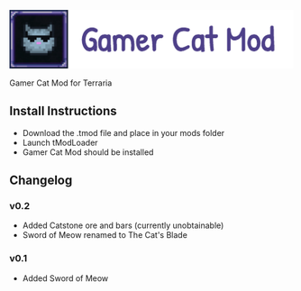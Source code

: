 ![](https://github.com/endercat126/gamer-cat-mod/blob/main/icon_text.png?raw=true)

Gamer Cat Mod for Terraria

## Install Instructions
- Download the .tmod file and place in your mods folder
- Launch tModLoader
- Gamer Cat Mod should be installed

## Changelog
### v0.2
- Added Catstone ore and bars (currently unobtainable)
- Sword of Meow renamed to The Cat's Blade

### v0.1
- Added Sword of Meow
